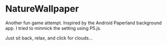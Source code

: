 # NatureWallpaper

Another fun game attempt. Inspired by the Android Paperland background app. I tried to minmick the setting using P5.js.

Just sit back, relax, and click for clouds...
